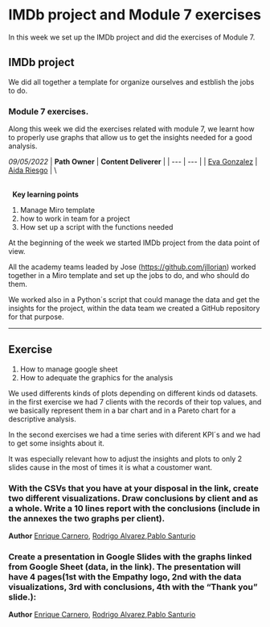 # IMDb project and Module 7 exercises
In this week we set up the IMDb project and did the exercises of Module 7.
## IMDb project
We did all together a template for organize ourselves and estblish the jobs to do.
### Module 7 exercises.
Along this week we did the exercises related with module 7, we learnt how to properly use graphs that allow us to get the insights needed for a good analysis.


*09/05/2022*
| **Path Owner** | **Content Deliverer** |
| --- | --- | 
| [Eva Gonzalez](https://github.com/evag-empathy) | [Aida Riesgo](https://github.com/Aidaempathy) | \

\
&nbsp;
**Key learning points**
1. Manage Miro template
2. how to work in team for a project
3. How set up a script with the functions needed

At the beginning of the week we started IMDb project from the data point of view.

All the academy teams leaded by Jose (https://github.com/jllorian)
worked together in a Miro template and set up the jobs to do, and who should do them.

We worked also in a Python´s script that could manage the data and get the insights for the project, within the data team we created a GitHub repository for that purpose.
****
## Exercise

1. How to manage google sheet 
2. How to adequate the graphics for the analysis

We used differents kinds of plots depending on different kinds od datasets. in the first exercise we had 7 clients with the records of their top values, and we basically represent them in a bar chart and in a Pareto chart for a descriptive analysis.


In the second exercises we had a time series with diferent KPI´s and we had to get some insights about it.

It was especially relevant how to adjust the insights and plots to only 2 slides cause in the most of times it is what a coustomer want.


### With the CSVs that you have at your disposal in the link, create two different visualizations. Draw conclusions by client and as a whole. Write a 10 lines report with the conclusions (include in the annexes the two graphs per client).
**Author** [Enrique Carnero](https://github.com/enriquerodez), [Rodrigo Alvarez](https://github.com/RodriAF),[Pablo Santurio](https://github.com/santurio928)
### Create a presentation in Google Slides with the graphs linked from Google Sheet (data, in the link). The presentation will have 4 pages(1st with the Empathy logo, 2nd with the data visualizations, 3rd with conclusions,  4th with the “Thank you” slide.):

**Author** [Enrique Carnero](https://github.com/enriquerodez), [Rodrigo Alvarez](https://github.com/RodriAF),[Pablo Santurio](https://github.com/santurio928)
 
